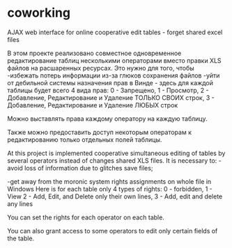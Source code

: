 # coworking
AJAX web interface for online cooperative edit tables - forget shared excel files

В этом проекте реализовано совместное одновременное
редактирование таблиц несколькими операторами вместо правки
XLS файлов на расшаренных ресурсах.
Это нужно для того, чтобы
-избежать потерь информации из-за глюков сохранения файлов
-уйти от дебильной системы назначения прав в Винде -
  здесь для каждой таблицы будет всего 4 вида прав:
0 - Запрещено,
1 - Просмотр,
2 - Добавление, Редактирование и Удаление ТОЛЬКО СВОИХ строк,
3 - Добавление, Редактирование и Удаление        ЛЮБЫХ строк


Можно выставлять права каждому оператору на каждую таблицу.

Также можно предоставить доступ некоторым операторам к редактированию
только отдельных полей таблицы.



At this project is implemented cooperative simultaneous editing of tables by several operators instead of changes  shared XLS files.
It is necessary to:
-avoid loss of information due to glitches save files;

-get away from the moronic system rights assignments on whole file in Windows
Here is for each table only 4 types of rights:
0 - forbidden,
1 - View
2 - Add, Edit, and Delete only their own lines,
3 - Add, edit and delete any lines

You can set the rights for each operator on each table.

You can also grant access to some operators to edit only certain fields of the table.
